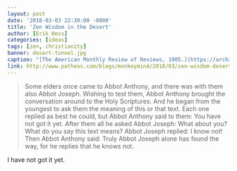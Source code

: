 ```yaml
---
layout: post
date: '2018-03-03 22:30:00 -0800'
title: 'Zen Wisdom in the Desert'
author: [Erik Hess]
categories: [ideas]
tags: [zen, christianity]
banner: desert-tunnel.jpg
caption: "[The American Monthly Review of Reviews, 1905.](https://archive.org/stream/reviewofreviewsw31newy/reviewofreviewsw31newy#page/704/mode/1up)"
link: http://www.patheos.com/blogs/monkeymind/2018/03/zen-wisdom-desert.html
---
```


> Some elders once came to Abbot Anthony, and there was with them also Abbot Joseph. Wishing to test them, Abbot Anthony brought the conversation around to the Holy Scriptures. And he began from the youngest to ask them the meaning of this or that text. Each one replied as best he could, but Abbot Anthony said to them: You have not got it yet. After them all he asked Abbot Joseph: What about you? What do you say this text means? Abbot Joseph replied: I know not! Then Abbot Anthony said: Truly Abbot Joseph alone has found the way, for he replies that he knows not.

I have not got it yet.